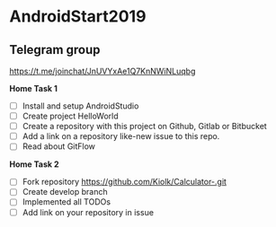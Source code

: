 # AndroidStart2019

## Telegram group
https://t.me/joinchat/JnUVYxAe1Q7KnNWiNLuqbg

**Home Task 1**

- [ ] Install and setup AndroidStudio
- [ ] Create project HelloWorld
- [ ] Create a repository with this project on Github, Gitlab or Bitbucket
- [ ] Add a link on a repository like-new issue to this repo.
- [ ] Read about GitFlow

**Home Task 2**
- [ ] Fork repository https://github.com/Kiolk/Calculator-.git
- [ ] Create develop branch
- [ ] Implemented all TODOs
- [ ] Add link on your repository in issue
